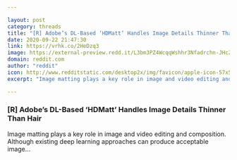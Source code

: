 ```yaml
---

layout: post
category: threads
title: "[R] Adobe’s DL-Based ‘HDMatt’ Handles Image Details Thinner Than Hair"
date: 2020-09-22 21:47:30
link: https://vrhk.co/2HeDzq3
image: https://external-preview.redd.it/L3bm3PZ4WcqqWshhr3Nfadrchn-JHcZtsXBm37v9LpI.jpg?width=1200&height=477&auto=webp&crop=1200:477,smart&s=7c29e4c3175b4515a3ec1bc94ce33e30b45f8964
domain: reddit.com
author: "reddit"
icon: http://www.redditstatic.com/desktop2x/img/favicon/apple-icon-57x57.png
excerpt: "Image matting plays a key role in image and video editing and composition. Although existing deep learning approaches can produce acceptable image..."

---
```


### [R] Adobe’s DL-Based ‘HDMatt’ Handles Image Details Thinner Than Hair

Image matting plays a key role in image and video editing and composition. Although existing deep learning approaches can produce acceptable image...